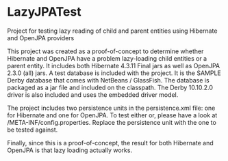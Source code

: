 # LazyJPATest
Project for testing lazy reading of child and parent entities using Hibernate and OpenJPA providers

This project was created as a proof-of-concept to determine whether Hibernate and OpenJPA have a problem lazy-loading child entities or a parent entity. It includes both Hibernate 4.3.11 Final jars as well as OpenJPA 2.3.0 (all) jars. A test database is included with the project. It is the SAMPLE Derby database that comes with NetBeans / GlassFish. The database is packaged as a jar file and included on the classpath. The Derby 10.10.2.0 driver is also included and uses the embedded driver model.

The project includes two persistence units in the persistence.xml file: one for Hibernate and one for OpenJPA. To test either or, please have a look at /META-INF/config.properties. Replace the persistence unit with the one to be tested against.

Finally, since this is a proof-of-concept, the result for both Hibernate and OpenJPA is that lazy loading actually works.
